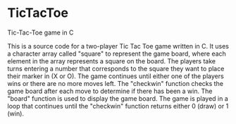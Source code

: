 # TicTacToe
Tic-Tac-Toe game in C

This is a source code for a two-player Tic Tac Toe game written in C. It uses a character array called "square" to represent the game board, where each element in the array represents a square on the board. The players take turns entering a number that corresponds to the square they want to place their marker in (X or O). The game continues until either one of the players wins or there are no more moves left. The "checkwin" function checks the game board after each move to determine if there has been a win. The "board" function is used to display the game board. The game is played in a loop that continues until the "checkwin" function returns either 0 (draw) or 1 (win).

